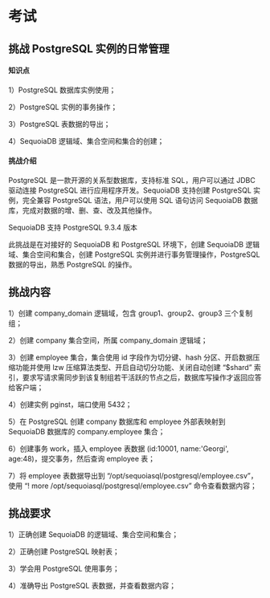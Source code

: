 # 考试

## 挑战 PostgreSQL 实例的日常管理

#### 知识点

1）PostgreSQL 数据库实例使用；

2）PostgreSQL 实例的事务操作；

3）PostgreSQL 表数据的导出；

4）SequoiaDB 逻辑域、集合空间和集合的创建；

#### 挑战介绍

PostgreSQL 是一款开源的关系型数据库，支持标准 SQL，用户可以通过 JDBC 驱动连接 PostgreSQL 进行应用程序开发。SequoiaDB 支持创建 PostgreSQL 实例，完全兼容 PostgreSQL 语法，用户可以使用 SQL 语句访问 SequoiaDB 数据库，完成对数据的增、删、查、改及其他操作。

SequoiaDB 支持 PostgreSQL 9.3.4 版本

此挑战是在对接好的 SequoiaDB 和 PostgreSQL 环境下，创建 SequoiaDB 逻辑域、集合空间和集合，创建 PostgreSQL 实例并进行事务管理操作，PostgreSQL 数据的导出，熟悉 PostgreSQL 的操作。

## 挑战内容

1）创建 company_domain 逻辑域，包含 group1、group2、group3 三个复制组；

2）创建 company 集合空间，所属 company_domain 逻辑域；

3）创建 employee 集合，集合使用 id 字段作为切分键、hash 分区、开启数据压缩功能并使用 lzw 压缩算法类型、开启自动切分功能、关闭自动创建 “$shard” 索引，要求写请求需同步到该复制组若干活跃的节点之后，数据库写操作才返回应答给客户端；

4）创建实例 pginst，端口使用 5432；

5）在 PostgreSQL 创建 company 数据库和 employee 外部表映射到 SequoiaDB 数据库的 company.employee 集合；

6）创建事务 work，插入 employee 表数据 (id:10001, name:'Georgi', age:48)，提交事务，然后查询 employee 表；

7）将 employee 表数据导出到 “/opt/sequoiasql/postgresql/employee.csv”，使用 “\! more /opt/sequoiasql/postgresql/employee.csv” 命令查看数据内容；

## 挑战要求

1）正确创建 SequoiaDB 的逻辑域、集合空间和集合；

2）正确创建 PostgreSQL 映射表；

3）学会用 PostgreSQL 使用事务；

4）准确导出 PostgreSQL 表数据，并查看数据内容；

